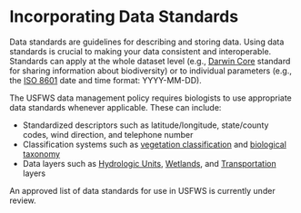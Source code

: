 # Incorporating Data Standards

Data standards are guidelines for describing and storing data. Using data standards is crucial to making your data consistent and interoperable. Standards can apply at the whole dataset level (e.g., [Darwin Core](https://dwc.tdwg.org/) standard for sharing information about biodiversity) or to individual parameters (e.g., the [ISO 8601](https://www.iso.org/iso-8601-date-and-time-format.html) date and time format: YYYY-MM-DD).&#x20;

The USFWS data management policy requires biologists to use appropriate data standards whenever applicable. These can include:&#x20;

* Standardized descriptors such as latitude/longitude, state/county codes, wind direction, and telephone number
* Classification systems such as [vegetation classification](https://usnvc.org/about/) and [biological taxonomy](https://www.itis.gov/)
* Data layers such as [Hydrologic Units](https://www.nrcs.usda.gov/wps/portal/nrcs/detail/national/technical/nra/nri/?cid=nrcs143\_013728), [Wetlands](https://www.fgdc.gov/standards/projects/FGDC-standards-projects/wetlands-mapping/index\_html), and [Transportation](https://www.usgs.gov/national-geospatial-technical-operations-center) layers

An approved list of data standards for use in USFWS is currently under review.

